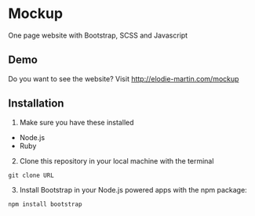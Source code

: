 # Mockup

One page website with Bootstrap, SCSS and Javascript

## Demo

Do you want to see the website? Visit http://elodie-martin.com/mockup

## Installation

1. Make sure you have these installed

* Node.js
* Ruby

2. Clone this repository in your local machine with the terminal
```
git clone URL
```

3. Install Bootstrap in your Node.js powered apps with the npm package:

```
npm install bootstrap
```



